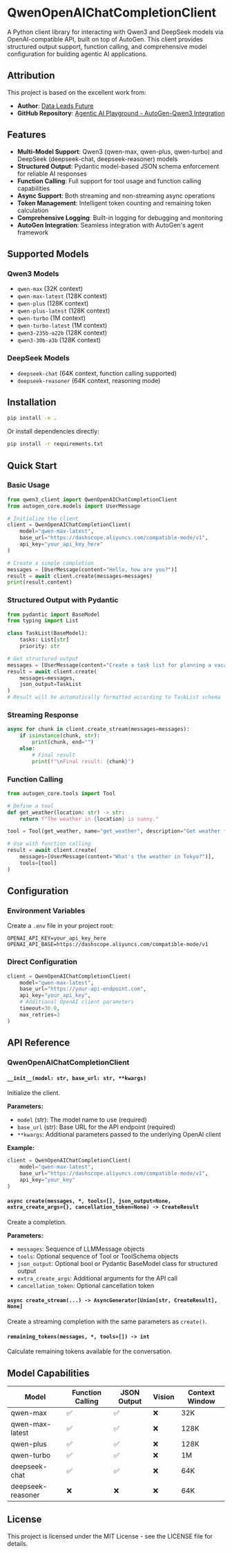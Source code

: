 # QwenOpenAIChatCompletionClient

A Python client library for interacting with Qwen3 and DeepSeek models via OpenAI-compatible API, built on top of AutoGen. This client provides structured output support, function calling, and comprehensive model configuration for building agentic AI applications.

## Attribution

This project is based on the excellent work from:
- **Author**: [Data Leads Future](https://www.dataleadsfuture.com/build-autogen-agents-with-qwen3-structured-output-thinking-mode/)
- **GitHub Repository**: [Agentic AI Playground - AutoGen-Qwen3 Integration](https://github.com/qtalen/agentic-ai-playground/tree/main/03_Master_AutoGen-Qwen3_Integration)

## Features

- **Multi-Model Support**: Qwen3 (qwen-max, qwen-plus, qwen-turbo) and DeepSeek (deepseek-chat, deepseek-reasoner) models
- **Structured Output**: Pydantic model-based JSON schema enforcement for reliable AI responses
- **Function Calling**: Full support for tool usage and function calling capabilities
- **Async Support**: Both streaming and non-streaming async operations
- **Token Management**: Intelligent token counting and remaining token calculation
- **Comprehensive Logging**: Built-in logging for debugging and monitoring
- **AutoGen Integration**: Seamless integration with AutoGen's agent framework

## Supported Models

### Qwen3 Models
- `qwen-max` (32K context)
- `qwen-max-latest` (128K context)
- `qwen-plus` (128K context)
- `qwen-plus-latest` (128K context)
- `qwen-turbo` (1M context)
- `qwen-turbo-latest` (1M context)
- `qwen3-235b-a22b` (128K context)
- `qwen3-30b-a3b` (128K context)

### DeepSeek Models
- `deepseek-chat` (64K context, function calling supported)
- `deepseek-reasoner` (64K context, reasoning mode)

## Installation

```bash
pip install -e .
```

Or install dependencies directly:

```bash
pip install -r requirements.txt
```

## Quick Start

### Basic Usage

```python
from qwen3_client import QwenOpenAIChatCompletionClient
from autogen_core.models import UserMessage

# Initialize the client
client = QwenOpenAIChatCompletionClient(
    model="qwen-max-latest",
    base_url="https://dashscope.aliyuncs.com/compatible-mode/v1",
    api_key="your_api_key_here"
)

# Create a simple completion
messages = [UserMessage(content="Hello, how are you?")]
result = await client.create(messages=messages)
print(result.content)
```

### Structured Output with Pydantic

```python
from pydantic import BaseModel
from typing import List

class TaskList(BaseModel):
    tasks: List[str]
    priority: str

# Get structured output
messages = [UserMessage(content="Create a task list for planning a vacation")]
result = await client.create(
    messages=messages,
    json_output=TaskList
)
# Result will be automatically formatted according to TaskList schema
```

### Streaming Response

```python
async for chunk in client.create_stream(messages=messages):
    if isinstance(chunk, str):
        print(chunk, end="")
    else:
        # Final result
        print(f"\nFinal result: {chunk}")
```

### Function Calling

```python
from autogen_core.tools import Tool

# Define a tool
def get_weather(location: str) -> str:
    return f"The weather in {location} is sunny."

tool = Tool(get_weather, name="get_weather", description="Get weather for a location")

# Use with function calling
result = await client.create(
    messages=[UserMessage(content="What's the weather in Tokyo?")],
    tools=[tool]
)
```

## Configuration

### Environment Variables

Create a `.env` file in your project root:

```env
OPENAI_API_KEY=your_api_key_here
OPENAI_API_BASE=https://dashscope.aliyuncs.com/compatible-mode/v1
```

### Direct Configuration

```python
client = QwenOpenAIChatCompletionClient(
    model="qwen-max-latest",
    base_url="https://your-api-endpoint.com",
    api_key="your_api_key",
    # Additional OpenAI client parameters
    timeout=30.0,
    max_retries=3
)
```

## API Reference

### QwenOpenAIChatCompletionClient

#### `__init__(model: str, base_url: str, **kwargs)`

Initialize the client.

**Parameters:**
- `model` (str): The model name to use (required)
- `base_url` (str): Base URL for the API endpoint (required)
- `**kwargs`: Additional parameters passed to the underlying OpenAI client

**Example:**
```python
client = QwenOpenAIChatCompletionClient(
    model="qwen-max-latest",
    base_url="https://dashscope.aliyuncs.com/compatible-mode/v1",
    api_key="your_key"
)
```

#### `async create(messages, *, tools=[], json_output=None, extra_create_args={}, cancellation_token=None) -> CreateResult`

Create a completion.

**Parameters:**
- `messages`: Sequence of LLMMessage objects
- `tools`: Optional sequence of Tool or ToolSchema objects
- `json_output`: Optional bool or Pydantic BaseModel class for structured output
- `extra_create_args`: Additional arguments for the API call
- `cancellation_token`: Optional cancellation token

#### `async create_stream(...) -> AsyncGenerator[Union[str, CreateResult], None]`

Create a streaming completion with the same parameters as `create()`.

#### `remaining_tokens(messages, *, tools=[]) -> int`

Calculate remaining tokens available for the conversation.

## Model Capabilities

| Model | Function Calling | JSON Output | Vision | Context Window |
|-------|-----------------|-------------|---------|----------------|
| qwen-max | ✅ | ✅ | ❌ | 32K |
| qwen-max-latest | ✅ | ✅ | ❌ | 128K |
| qwen-plus | ✅ | ✅ | ❌ | 128K |
| qwen-turbo | ✅ | ✅ | ❌ | 1M |
| deepseek-chat | ✅ | ✅ | ❌ | 64K |
| deepseek-reasoner | ❌ | ❌ | ❌ | 64K |

## License

This project is licensed under the MIT License - see the LICENSE file for details.
